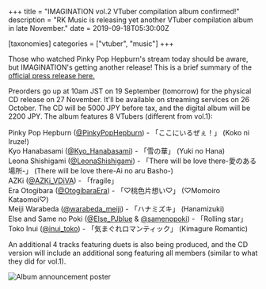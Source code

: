 +++
title = "IMAGINATION vol.2 VTuber compilation album confirmed!"
description = "RK Music is releasing yet another VTuber compilation album in late November."
date = 2019-09-18T05:30:00Z

[taxonomies]
categories = ["vtuber", "music"]
+++

Those who watched Pinky Pop Hepburn's stream today should be aware, but
IMAGINATION's getting another release! This is a brief summary of the
[official press release here.](https://rkmusic.jp/info/20190918_1.html)

Preorders go up at 10am JST on 19 September (tomorrow) for the physical CD
release on 27 November. It'll be available on streaming services on 26 October.
The CD will be 5000 JPY before tax, and the digital album will be 2200 JPY.
The album features 8 VTubers (different from vol.1):

Pinky Pop Hepburn ([@PinkyPopHepburn](https://twitter.com/PinkyPopHepburn)) - 「ここにいるぜぇ！」 (Koko ni Iruze!)  
Kyo Hanabasami ([@Kyo_Hanabasami](https://twitter.com/Kyo_Hanabasami/)) - 「雪の華」 (Yuki no Hana)  
Leona Shishigami ([@LeonaShishigami](https://twitter.com/LeonaShishigami)) - 「There will be love there-愛のある場所-」 (There will be love there-Ai no aru Basho-)  
AZKi ([@AZKi_VDiVA](https://twitter.com/AZKi_VDiVA)) - 「fragile」  
Era Otogibara ([@OtogibaraEra](https://twitter.com/OtogibaraEra)) - 「♡桃色片想い♡」 (♡Momoiro Kataomoi♡)  
Meiji Warabeda ([@warabeda_meiji](https://twitter.com/warabeda_meiji)) - 「ハナミズキ」 (Hanamizuki)  
Else and Same no Poki ([@Else_PJblue](https://twitter.com/Else_PJblue) & [@samenopoki](https://twitter.com/samenopoki)) - 「Rolling star」  
Toko Inui ([@inui_toko](https://twitter.com/inui_toko)) - 「気まぐれロマンティック」 (Kimagure Romantic)

An additional 4 tracks featuring duets is also being produced, and the CD
version will include an additional song featuring all members (similar to what
they did for vol.1).

![Album announcement poster](https://rkmusic.jp/info/img/20190918_1_img01.jpg)
